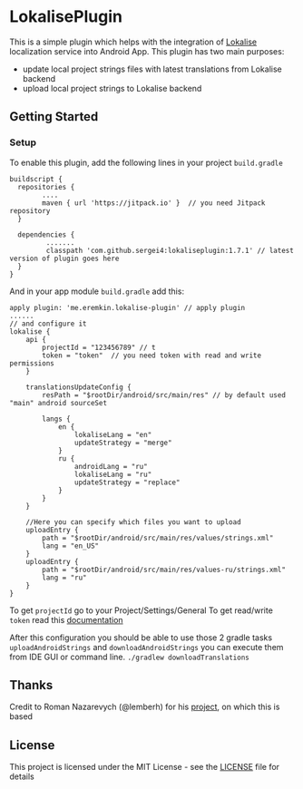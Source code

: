 
# LokalisePlugin

This is a simple plugin which helps with the integration of [Lokalise](https://lokalise.co) localization service into Android App. 
This plugin has two main purposes:
* update local project strings files with latest translations from Lokalise backend
* upload local project strings to Lokalise backend

## Getting Started
### Setup

To enable this plugin, add the following lines in your project `build.gradle`

```
buildscript {  
  repositories {  
        .... 
        maven { url 'https://jitpack.io' }  // you need Jitpack repository
  }  
  
  dependencies {  
         .......
         classpath 'com.github.sergei4:lokaliseplugin:1.7.1' // latest version of plugin goes here
  }  
}
```
And in your app module `build.gradle` add this:

```
apply plugin: 'me.eremkin.lokalise-plugin' // apply plugin
......
// and configure it
lokalise {  
    api {  
        projectId = "123456789" // t
        token = "token"  // you need token with read and write permissions
    }  
  
    translationsUpdateConfig {
        resPath = "$rootDir/android/src/main/res" // by default used "main" android sourceSet

        langs {
            en {
                lokaliseLang = "en"
                updateStrategy = "merge"
            }
            ru {
                androidLang = "ru"
                lokaliseLang = "ru"
                updateStrategy = "replace"
            }
        }
    }

    //Here you can specify which files you want to upload
    uploadEntry {
        path = "$rootDir/android/src/main/res/values/strings.xml"
        lang = "en_US"
    }
    uploadEntry {
        path = "$rootDir/android/src/main/res/values-ru/strings.xml"
        lang = "ru"
    }
}
```
To get `projectId` go to your Project/Settings/General 
To get read/write `token` read this [documentation](https://docs.lokalise.co/faqs/api-tokens)

After this configuration you should be able to use those 2 gradle tasks `uploadAndroidStrings` and `downloadAndroidStrings`  you can execute them from IDE GUI or command line.
``` ./gradlew downloadTranslations ```

## Thanks

Credit to Roman Nazarevych (@lemberh) for his [project](https://github.com/lemberh/LokalisePlugin), on which this is based

## License

This project is licensed under the MIT License - see the [LICENSE](LICENSE) file for details
